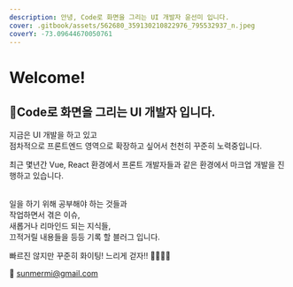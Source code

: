 ```yaml
---
description: 안녕, Code로 화면을 그리는 UI 개발자 윤선미 입니다.
cover: .gitbook/assets/562680_359130210822976_795532937_n.jpeg
coverY: -73.09644670050761
---
```


# Welcome!

## Code로 화면을 그리는 UI 개발자 입니다.&#x20;

지금은 UI 개발을 하고 있고 \
점차적으로 프론트엔드 영역으로 확장하고 싶어서 천천히 꾸준히 노력중입니다.&#x20;

최근 몇년간 Vue, React 환경에서 프론트 개발자들과 같은 환경에서 마크업 개발을 진행하고 있습니다. &#x20;

\
일을 하기 위해 공부해야 하는 것들과\
작업하면서 겪은 이슈, \
새롭거나 리마인드 되는 지식들, \
끄적거릴 내용들을 등등 기록 할 블러그 입니다.   &#x20;

빠르진 않지만 꾸준히  화이팅! 느리게 걷자!! 🚶‍♀️🚶‍♀️   &#x20;



📧 sunmermi@gmail.com





